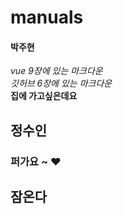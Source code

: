 # manuals

#### 박주현
*vue 9장에 있는 마크다운* <br>
*깃허브 6장에 있는 마크다운* <br>
**집에 가고싶은데요**

## 정수인
### 퍼가요 ~ ♥


## 잠온다
